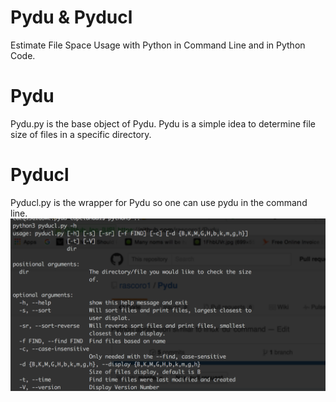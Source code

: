 # Pydu & Pyducl
Estimate File Space Usage with Python in Command Line and in Python Code.

# Pydu
Pydu.py is the base object of Pydu. Pydu is a simple idea to determine file size of files in a specific directory.

# Pyducl
Pyducl.py is the wrapper for Pydu so one can use pydu in the command line.
![Alt text](Usage_Pyducl.png "Optional Title")



